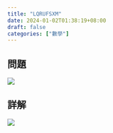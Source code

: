 ```yaml
---
title: "LQRUFSXM"
date: 2024-01-02T01:38:19+08:00
draft: false
categories: ["數學"]
---
```

<!--more-->

## 問題
<img src="/posts/solution/LQRUFSXM-q.png">

## 詳解
<img src="/posts/solution/LQRUFSXM-sol.png">


